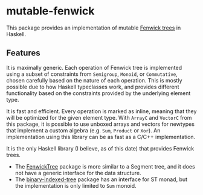 # mutable-fenwick

This package provides an implementation of mutable
[Fenwick trees](https://en.wikipedia.org/wiki/Fenwick_tree) in Haskell.

## Features

It is maximally generic. Each operation of Fenwick tree is implemented using a subset of constraints
from `Semigroup`, `Monoid`, or `Commutative`, chosen carefully based on the nature of each
operation. This is mostly possible due to how Haskell typeclasses work, and provides different
functionality based on the constraints provided by the underlying element type.

It is fast and efficient. Every operation is marked as inline, meaning that they will be optimized
for the given element type. With `ArrayC` and `VectorC` from this package, it is possible to use
unboxed arrays and vectors for newtypes that implement a custom algebra (e.g. `Sum`, `Product` or
`Xor`). An implementation using this library can be as fast as a C/C++ implementation.

It is the only Haskell library (I believe, as of this date) that provides Fenwick trees. 
- The [FenwickTree](https://hackage.haskell.org/package/FenwickTree) package is more similar to a
  Segment tree, and it does not have a generic interface for the data structure.
- The [binary-indexed-tree](https://hackage.haskell.org/package/binary-indexed-tree) package
  has an interface for ST monad, but the implementation is only limited to `Sum` monoid.
